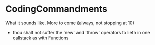 # CodingCommandments
What it sounds like. More to come (always, not stopping at 10)

* thou shalt not suffer the 'new' and 'throw' operators to lieth in one callstack as with Functions
